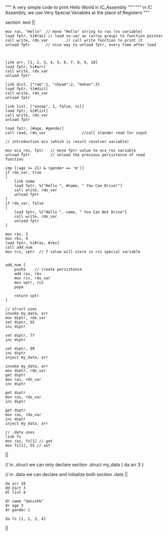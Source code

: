 """ A very simple code to print Hello World in IC_Assembly """
""" in IC Assembly, we use Very Special Variables at the place of Registers """

section .text ||

    mov ras, "Hello"  // move "Hello" string to ras (vs variable)
    load fptr, %[#ras] // load vs-var as (array group) to function pointer
    call write, rdo_var        // call write function to print it
    unload fptr       // nice way to unload fptr, every time after load



    link arr, [1, 2, 3, 4, 5, 6, 7, 8, 9, 10]
    load fptr, %[#arr]
    call write, rdo_var
    unload fptr

    link dict, {"ram":1, "shyam":2, "mohan":3}
    load fptr, %[#dict]
    call write, rdo_var
    unload fptr

    link list, ["anoop", 1, false, nil]
    load fptr, %[#list]
    call write, rdo_var
    unload fptr

    load fptr, [#age, #gender] 
    call read, rdo_var                //call stander read for input  

    // introduction ecx (which is result resolver variable)

    mov ecx_res, fptr   // move fptr value to ecx_res variable
    unload fptr         // unload the previous persistence of read function

    cmp [(age >= 21) & (gender == 'm')]
    if rdo_var, true
    [
        link name
        load fptr, %["Hello ", #name, " You Can Drive!"]
        call write, rdo_var
        unload fptr
    ]
    if rdo_var, false
    [
        load fptr, %["Hello ", name, " You Can Not Drive"]
        call write, rdo_var
        unload fptr
    ]

    mov ras, 3
    mov rbs, 4
    load fptr, %[#ras, #rbs]
    call add_num
    mov rcs, vptr  // 7 value will store in rcs special variable


    add_num [
        pusha    // create persistence
        add ras, rbs
        mov rcs, rdo_var
        mov vptr, rcs
        popa

        return vptr
    ]

    // struct uses
    invoke my_data, arr
    mov dsptr, rdo_var
    set dsptr, 55
    inc dsptr

    set dsptr, 77
    inc dsptr

    set dsptr, 99
    inc dsptr
    inject my_data, arr

    invoke my_data, arr
    mov dsptr, rdo_var
    get dsptr
    mov ras, rdo_var
    inc dsptr

    get dsptr
    mov ras, rdo_var
    inc dsptr

    get dsptr
    mov ras, rdo_var
    inc dsptr
    inject my_data, arr
    
    // .data uses
    link fs
    mov ras, fs[1] // get
    mov fs[1], 55 // set
||

// in .struct we can only declare
section .struct my_data {
    da arr 3
}

// in .data we can declare and initialize both
section .data ||
    
    da arr 10
    dd dict 3
    dl list 4
    
    dr name "danishk"
    dr age 3
    dr gender 1

    da fs [1, 2, 3, 4]
||
